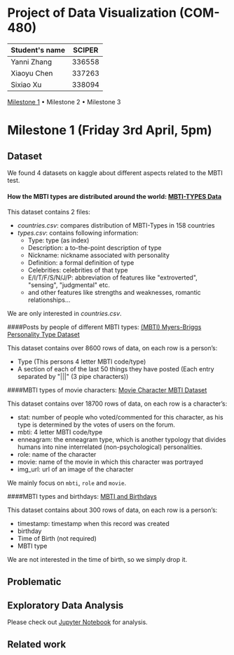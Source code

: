# Project of Data Visualization (COM-480)

| Student's name | SCIPER |
| -------------- | ------ |
| Yanni Zhang | 336558 |
| Xiaoyu Chen | 337263 |
| Sixiao Xu   | 338094 |

[Milestone 1](#milestone-1-friday-3rd-april-5pm) • Milestone 2 • Milestone 3
# Milestone 1 (Friday 3rd April, 5pm)
## Dataset

We found 4 datasets on kaggle about different aspects related to the MBTI test.

#### How the MBTI types are distributed around the world: [MBTI-TYPES Data](https://www.kaggle.com/datasets/yamaerenay/mbtitypes-full)

This dataset contains 2 files:
* *countries.csv*: compares distribution of MBTI-Types in 158 countries
* *types.csv*: contains following information:
  * Type: type (as index)
  * Description: a to-the-point description of type
  * Nickname: nickname associated with personality
  * Definition: a formal definition of type
  * Celebrities: celebrities of that type
  * E/I/T/F/S/N/J/P: abbreviation of features like "extroverted", "sensing", "judgmental" etc.
  * and other features like strengths and weaknesses, romantic relationships…

We are only interested in *countries.csv*.

####Posts by people of different MBTI types: [(MBTI) Myers-Briggs Personality Type Dataset](https://www.kaggle.com/datasets/datasnaek/mbti-type)

This dataset contains over 8600 rows of data, on each row is a person’s:

- Type (This persons 4 letter MBTI code/type)
- A section of each of the last 50 things they have posted (Each entry separated by "|||" (3 pipe characters))

####MBTI types of movie characters: [Movie Character MBTI Dataset](https://www.kaggle.com/datasets/subinium/movie-character-mbti-dataset)

This dataset contains over 18700 rows of data, on each row is a character’s:

* stat: number of people who voted/commented for this character, as his type is determined by the votes of users on the forum.
* mbti: 4 letter MBTI code/type
* enneagram: the enneagram  type, which is another typology that divides humans into nine interrelated (non-psychological) personalities.
* role: name of the character
* movie: name of the movie in which this character was portrayed
* img_url: url of an image of the character

We mainly focus on `mbti`, `role` and `movie`.

####MBTI types and birthdays: [MBTI and Birthdays](https://www.kaggle.com/datasets/dakotagravitt/mbti-and-birthdays)

This dataset contains about 300 rows of data, on each row is a person’s:

* timestamp: timestamp when this record was created
* birthday
* Time of Birth (not required)
* MBTI type

We are not interested in the time of birth, so we simply drop it.

## Problematic
## Exploratory Data Analysis
Please check out [Jupyter Notebook](https://github.com/com-480-data-visualization/datavis-project-2022-nomorebugs/blob/main/data/DataAnalysis.ipynb) for analysis. 

## Related work
